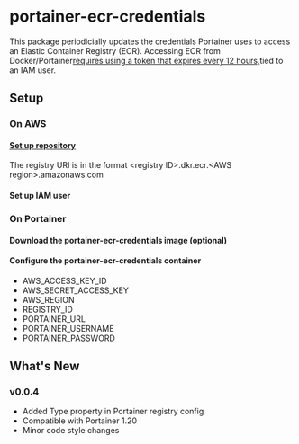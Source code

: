 # portainer-ecr-credentials

This package periodicially updates the credentials Portainer uses to access an Elastic Container Registry (ECR). Accessing ECR from Docker/Portainer[requires using a token that expires every 12 hours,](https://docs.aws.amazon.com/cli/latest/reference/ecr/get-login.html)tied to an IAM user.

## Setup

### On AWS

#### [Set up repository](https://console.aws.amazon.com/ecs/home)

The registry URI is in the format \<registry ID>.dkr.ecr.\<AWS region>.amazonaws.com

#### Set up IAM user

### On Portainer

#### Download the portainer-ecr-credentials image (optional)

#### Configure the portainer-ecr-credentials container

- AWS_ACCESS_KEY_ID
- AWS_SECRET_ACCESS_KEY
- AWS_REGION
- REGISTRY_ID
- PORTAINER_URL
- PORTAINER_USERNAME
- PORTAINER_PASSWORD

## What's New

### v0.0.4

- Added Type property in Portainer registry config
- Compatible with Portainer 1.20
- Minor code style changes